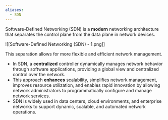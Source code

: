 ```yaml
---
aliases:
  - SDN
---
```

Software-Defined Networking (SDN) is a **modern** networking architecture that separates the control plane from the data plane in network devices.

![[Software-Defined Networking (SDN) - 1.png]]

This separation allows for more flexible and efficient network management.
- In SDN, a **centralized** controller dynamically manages network behavior through software applications, providing a global view and centralized control over the network.
- This approach **enhances** scalability, simplifies network management, improves resource utilization, and enables rapid innovation by allowing network administrators to programmatically configure and manage network services.
- SDN is widely used in data centers, cloud environments, and enterprise networks to support dynamic, scalable, and automated network operations.